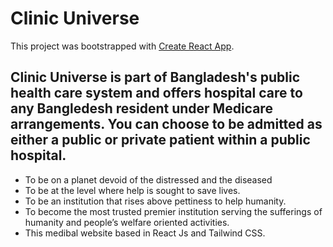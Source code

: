 # Clinic Universe

This project was bootstrapped with [Create React App](https://health-care-authenticati-21857.web.app/).

## Clinic Universe is part of Bangladesh's public health care system and offers hospital care to any Bangledesh resident under Medicare arrangements. You can choose to be admitted as either a public or private patient within a public hospital.

- To be on a planet devoid of the distressed and the diseased
- To be at the level where help is sought to save lives.
- To be an institution that rises above pettiness to help humanity.
- To become the most trusted premier institution serving the sufferings of      humanity and people’s welfare oriented activities.
- This medibal website based in React Js and Tailwind CSS.


